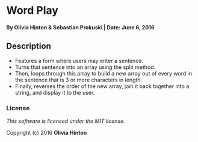 # Word Play 

#### By Olivia Hinton & Sebastian Prokuski | Date: June 6, 2016

## Description
* Features a form where users may enter a sentence.
* Turns that sentence into an array using the split method.
* Then, loops through this array to build a new array out of every word in the sentence that is 3 or more characters in length.
* Finally, reverses the order of the new array, join it back together into a string, and display it to the user.

### License

*This software is licensed under the MIT license.*

Copyright (c) 2016 **Olivia Hinton**
